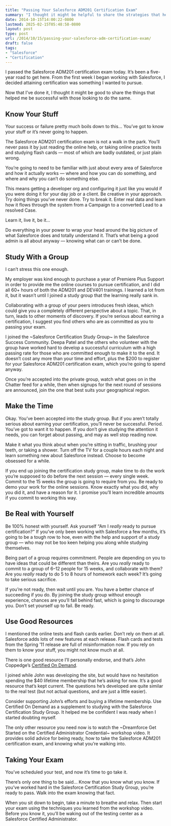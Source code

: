 ```yaml
---
title: "Passing Your Salesforce ADM201 Certification Exam"
summary: "I thought it might be helpful to share the strategies that helped me be successful passing the ADM201 certification."
date: 2014-10-15T14:00:22-0800
lastmod: 2025-02-15T05:48:58-0800
layout: post
type: post
url: /2014/10/15/passing-your-salesforce-adm-certification-exam/
draft: false
tags:
- "Salesforce"
- "Certification"
---
```

I passed the Salesforce ADM201 certification exam today. It’s been a five-year road to get here. From the first week I began working with Salesforce, I decided attaining certification was something I wanted to pursue.

Now that I’ve done it, I thought it might be good to share the things that helped me be successful with those looking to do the same.

## Know Your Stuff

Your success or failure pretty much boils down to this… You’ve got to know your stuff or it’s never going to happen.

The Salesforce ADM201 certification exam is not a walk in the park. You’ll never pass it by just reading the online help, or taking online practice tests and studying flash cards — most of which are badly outdated, or just plain wrong.

You’re going to need to be familiar with just about every area of Salesforce and how it actually works — where and how you can do something, and where and why you can’t do something else.

This means getting a developer org and configuring it just like you would if you were doing it for your day job or a client. Be creative in your approach. Try doing things you’ve never done. Try to break it. Enter real data and learn how it flows through the system from a Campaign to a converted Lead to a resolved Case.

Learn it, live it, be it…

Do everything in your power to wrap your head around the big picture of what Salesforce does and totally understand it. That’s what being a good admin is all about anyway — knowing what can or can’t be done.

## Study With a Group

I can’t stress this one enough.

My employer was kind enough to purchase a year of Premiere Plus Support in order to provide me the online courses to pursue certification, and I did all 60+ hours of both the ADM201 and DEV401 trainings. I learned a lot from it, but it wasn’t until I joined a study group that the learning really sank in.

Collaborating with a group of your peers introduces fresh ideas, which could give you a completely different perspective about a topic. That, in turn, leads to other moments of discovery. If you’re serious about earning a certification, I suggest you find others who are as committed as you to passing your exam.

I joined the ~Salesforce Certification Study Group~ in the Salesforce Success Community. Deepa Patel and the others who volunteer with the group have worked hard to develop a successful curriculum with a high passing rate for those who are committed enough to make it to the end. It doesn’t cost any more than your time and effort, plus the $200 to register for your Salesforce ADM201 certification exam, which you’re going to spend anyway.

Once you’re accepted into the private group, watch what goes on in the Chatter feed for a while, then when signups for the next round of sessions are announced, join the one that best suits your geographical region.

## Make the Time

Okay. You’ve been accepted into the study group. But if you aren’t totally serious about earning your certification, you’ll never be successful. Period. You’ve got to want it to happen. If you don’t give studying the attention it needs, you can forget about passing, and may as well stop reading now.

Make it what you think about when you’re sitting in traffic, brushing your teeth, or taking a shower. Turn off the TV for a couple hours each night and learn something new about Salesforce instead. Choose to become obsessed for a while.

If you end up joining the certification study group, make time to do the work you’re supposed to do before the next session — every single week. Commit to the 15 weeks the group is going to require from you. Be ready to demo your work for the online sessions. Know exactly what you did, why you did it, and have a reason for it. I promise you’ll learn incredible amounts if you commit to working this way.

## Be Real with Yourself

Be 100% honest with yourself. Ask yourself “Am I _really_ ready to pursue certification?” If you’ve only been working with Salesforce a few months, it’s going to be a tough row to hoe, even with the help and support of a study group — who may not be too keen helping you along while studying themselves.

Being part of a group requires commitment. People are depending on you to have ideas that could be different than theirs. Are you _really_ ready to commit to a group of 6–12 people for 15 weeks, and collaborate with them? Are you _really_ ready to do 5 to 8 hours of homework each week? It’s going to take serious sacrifice.

If you’re not ready, then wait until you are. You have a better chance of succeeding if you do. By joining the study group without enough experience, chances are you’ll fall behind fast, which is going to discourage you. Don’t set yourself up to fail. Be ready.

## Use Good Resources

I mentioned the online tests and flash cards earlier. Don’t rely on them at all. Salesforce adds lots of new features at each release. Flash cards and tests from the Spring ’11 release are full of misinformation now. If you rely on them to know your stuff, you might not know much at all.

There is one good resource I’ll personally endorse, and that’s John Coppedge’s [Certified On Demand](http://certifiedondemand.com/).

I joined while John was developing the site, but would have no hesitation spending the $40 lifetime membership that he’s asking for now. It’s a good resource that’s kept current. The questions he’s developed are quite similar to the real test (but not actual questions, and are just a little easier).

Consider supporting John’s efforts and buying a lifetime membership. Use Certified On Demand as a supplement to studying with the Salesforce Certification Study Group. It helped me be confident I was ready when I started doubting myself.

The only other resource you need now is to watch the ~Dreamforce Get Started on the Certified Administrator Credential~ workshop video. It provides solid advice for being ready, how to take the Salesforce ADM201 certification exam, and knowing what you’re walking into.

## Taking Your Exam

You’ve scheduled your test, and now it’s time to go take it.

There’s only one thing to be said… Know that you know what you know. If you’ve worked hard in the Salesforce Certification Study Group, you’re ready to pass. Walk into the exam knowing that fact.

When you sit down to begin, take a minute to breathe and relax. Then start your exam using the techniques you learned from the workshop video. Before you know it, you’ll be waking out of the testing center as a Salesforce Certified Administrator.